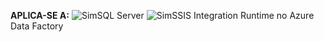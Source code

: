 <Token>**APLICA-SE A:** ![Sim](media/yes-icon.png)SQL Server ![Sim](media/yes-icon.png)SSIS Integration Runtime no Azure Data Factory</Token>
